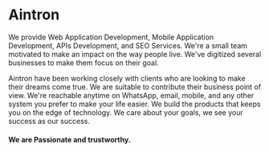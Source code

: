 # Aintron

We provide Web Application Development, Mobile Application Development, APIs Development, and SEO Services. We're a small team motivated to make an impact on the way people live. We've digitized several businesses to make them focus on their goal.

Aintron have been working closely with clients who are looking to make their dreams come true. We are suitable to contribute their business point of view. We're reachable anytime on WhatsApp, email, mobile, and any other system you prefer to make your life easier.
We build the products that keeps you on the edge of technology. We care about your goals, we see your success as our success.

#### We are Passionate and trustworthy.



<!--

**Here are some ideas to get you started:**

🙋‍♀️ A short introduction - what is your organization all about?
🌈 Contribution guidelines - how can the community get involved?
👩‍💻 Useful resources - where can the community find your docs? Is there anything else the community should know?
🍿 Fun facts - what does your team eat for breakfast?
🧙 Remember, you can do mighty things with the power of [Markdown](https://docs.github.com/github/writing-on-github/getting-started-with-writing-and-formatting-on-github/basic-writing-and-formatting-syntax)
-->
